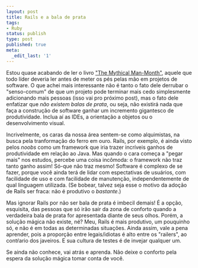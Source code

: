 ```yaml
---
layout: post
title: Rails e a bala de prata
tags:
- Ruby
status: publish
type: post
published: true
meta:
  _edit_last: '1'
---
```

Estou quase acabando de ler o livro ["The Mythical Man-Month"](http://www.amazon.com/Mythical-Man-Month-Software-Engineering-Anniversary/dp/0201835959), aquele que todo líder deveria ler antes de meter os pés pelas mão em projetos de software. O que achei mais interessante não é tanto o fato dele derrubar o "senso-comum" de que um projeto pode terminar mais cedo simplesmente adicionando mais pessoas (isso vai pro próximo post), mas o fato dele enfatizar que _não existem balas de prata_, ou seja, não existirá nada que faça a construção de software ganhar um incremento gigantesco de produtividade. Inclua aí as IDEs, a orientação a objetos ou o desenvolvimento visual.

Incrivelmente, os caras da nossa área sentem-se como alquimistas, na busca pela tranformação do ferro em ouro. Rails, por exemplo, é ainda visto pelos _noobs_ como um framework que iria trazer incríveis ganhos de produtividade em relação ao Java. Mas quando o cara começa a "pegar mais" nos estudos, percebe uma coisa incômoda: o framework não traz tanto ganho assim! Só-que não traz mesmo! Software é complexo de se fazer, porque você ainda terá de lidar com espectativas de usuários, com facilidade de uso e com facilidade de manutenção, independentemente de qual linguagem utilizada. (Se bobear, talvez seja esse o motivo da adoção de Rails ser fraca: não é produtivo o _bastante_.)

Mas ignorar Rails por não ser bala de prata é imbecil demais! É a opção, esquisita, das pessoas que só irão sair da zona de conforto quando a verdadeira bala de prata for apresentada diante de seus olhos. Porém, a solução mágica não existe, né? Meu, Rails é mais produtivo, um pouquinho só, e não é em todas as determinadas situações. Ainda assim, vale a pena aprender, pois a proporção entre legais/idiotas é alto entre os "railers", ao contŕario dos javeiros. E sua cultura de testes é de invejar qualquer um.

Se ainda não conhece, vai atrás e aprenda. Não deixe o conforto pela espera da solução mágica tomar conta de você.
